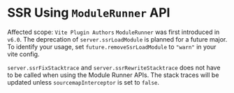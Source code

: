 # SSR Using `ModuleRunner` API
Affected scope: `Vite Plugin Authors`
`ModuleRunner` was first introduced in `v6.0`. The deprecation of `server.ssrLoadModule` is planned for a future major. To identify your usage, set `future.removeSsrLoadModule` to `"warn"` in your vite config.

`server.ssrFixStacktrace` and `server.ssrRewriteStacktrace` does not have to be called when using the Module Runner APIs. The stack traces will be updated unless `sourcemapInterceptor` is set to `false`.